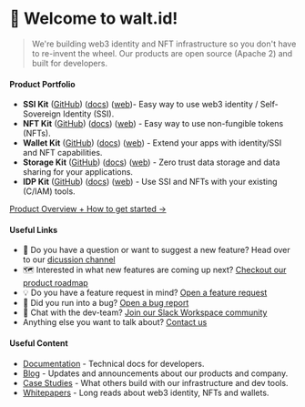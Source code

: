 # 🖖 Welcome to walt.id!
> We're building web3 identity and NFT infrastructure so you don't have to re-invent the wheel. Our products are open source (Apache 2) and built for developers. 

#### Product Portfolio
* **SSI Kit** ([GitHub](https://github.com/walt-id/waltid-ssikit)) ([docs](https://docs.walt.id/v/ssikit/ssi-kit/readme)) ([web](https://walt.id/ssi-kit))- Easy way to use web3 identity / Self-Sovereign Identity (SSI).
* **NFT Kit** ([GitHub](https://github.com/walt-id/waltid-nftkit)) ([docs](https://docs.walt.id/v/nft-kit/nft-kit/readme)) ([web](https://walt.id/nft-kit)) - Easy way to use non-fungible tokens (NFTs).
* **Wallet Kit** ([GitHub](https://github.com/walt-id/waltid-walletkit)) ([docs](https://docs.walt.id/v/web-wallet/wallet-kit/readme)) ([web](https://walt.id/wallet-kit)) - Extend your apps with identity/SSI and NFT capabilities.
* **Storage Kit** ([GitHub](https://github.com/walt-id/waltid-storage-kit)) ([docs](https://docs.walt.id/v/storage-kit/storage-kit/ssi-kit-or-basics)) ([web](https://walt.id/storage-kit)) - Zero trust data storage and data sharing for your applications.
* **IDP Kit** ([GitHub](https://github.com/walt-id/waltid-idpkit)) ([docs](https://docs.walt.id/v/idpkit/idpkit/readme)) ([web](https://walt.id/idp-kit)) - Use SSI and NFTs with your existing (C/IAM) tools.

[Product Overview + How to get started &rarr;](https://walt.id/get-started)

#### Useful Links
* 💬 Do you have a question or want to suggest a new feature? Head over to our [dicussion channel](https://github.com/walt-id/.github/discussions)
* 🗺️ Interested in what new features are coming up next? [Checkout our product roadmap](https://github.com/orgs/walt-id/projects/10/views/4)
* 💡 Do you have a feature request in mind? [Open a feature request](https://github.com/walt-id/.github/discussions/2)
* 🐛 Did you run into a bug? [Open a bug report](https://github.com/walt-id/.github/discussions/5)
* 🦩 Chat with the dev-team? [Join our Slack Workspace community](https://join.slack.com/t/waltid-dev/shared_invite/zt-185ccl4bb-0LIw6Dr_R6OJLy7aALB8eg)
* Anything else you want to talk about? [Contact us](https://walt.id/contact) 

#### Useful Content
* [Documentation](https://docs.walt.id/) - Technical docs for developers.
* [Blog](https://walt.id/blog) - Updates and announcements about our products and company.
* [Case Studies](https://walt.id/case-studies) - What others build with our infrastructure and dev tools.
* [Whitepapers](https://walt.id/white-papers) - Long reads about web3 identity, NFTs and wallets.
